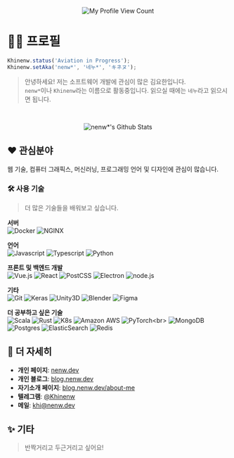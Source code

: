 <p align="center">
  <img alt="My Profile View Count" src="https://komarev.com/ghpvc/?username=HelloWorld017&style=flat-square&color=grey&label=Views">
</p>

# 👨‍💻 프로필

```javascript
Khinenw.status('Aviation in Progress');
Khinenw.setAka('nenw*', '네누*', 'キネヌ');
```
> 안녕하세요! 저는 소프트웨어 개발에 관심이 많은 김요한입니다.  
> `nenw*`이나 `Khinenw`라는 이름으로 활동중입니다. 읽으실 때에는 `네누`라고 읽으시면 됩니다.

<br>
<p align="center">
  <img alt="nenw*'s Github Stats" src="https://github-readme-stats.vercel.app/api?username=HelloWorld017&bg_color=202020&text_color=a0a0a0&title_color=ffffff">
</p>

## ❤ 관심분야
웹 기술, 컴퓨터 그래픽스, 머신러닝, 프로그래밍 언어 및 디자인에 관심이 많습니다.

### 🛠 사용 기술
> 더 많은 기술들을 배워보고 싶습니다.

**서버**<br>
![Docker](https://img.shields.io/badge/-Docker-101010?style=for-the-badge&logo=docker&logoColor=2496ED&labelColor=rgba(0%2C0%2C0%2C.2)&color=rgba(0%2C0%2C0%2C.3))
![NGINX](https://img.shields.io/badge/-NGINX-101010?style=for-the-badge&logo=NGINX&logoColor=269539&labelColor=rgba(0%2C0%2C0%2C.2)&color=rgba(0%2C0%2C0%2C.3))

**언어**<br>
![Javascript](https://img.shields.io/badge/-Javascript-101010?style=for-the-badge&logo=javascript&logoColor=c2ad07&labelColor=rgba(0%2C0%2C0%2C.2)&color=rgba(0%2C0%2C0%2C.3))
![Typescript](https://img.shields.io/badge/-Typescript-101010?style=for-the-badge&logo=typescript&logoColor=3178c6&labelColor=rgba(0%2C0%2C0%2C.2)&color=rgba(0%2C0%2C0%2C.3))
![Python](https://img.shields.io/badge/-Python-101010?style=for-the-badge&logo=python&logoColor=3776ab&labelColor=rgba(0%2C0%2C0%2C.2)&color=rgba(0%2C0%2C0%2C.3))

**프론트 및 백엔드 개발**<br>
![Vue.js](https://img.shields.io/badge/-Vue.js-101010?style=for-the-badge&logo=vue.js&logoColor=4FC08D&labelColor=rgba(0%2C0%2C0%2C.2)&color=rgba(0%2C0%2C0%2C.3))
![React](https://img.shields.io/badge/-react-101010?style=for-the-badge&logo=react&logoColor=61dafb&labelColor=rgba(0%2C0%2C0%2C.2)&color=rgba(0%2C0%2C0%2C.3))
![PostCSS](https://img.shields.io/badge/-PostCSS-101010?style=for-the-badge&logo=postcss&logoColor=DD3A0A&labelColor=rgba(0%2C0%2C0%2C.2)&color=rgba(0%2C0%2C0%2C.3))
![Electron](https://img.shields.io/badge/-Electron-101010?style=for-the-badge&logo=electron&logoColor=9FEAF9&labelColor=rgba(0%2C0%2C0%2C.2)&color=rgba(0%2C0%2C0%2C.3))
![node.js](https://img.shields.io/badge/-node.js-101010?style=for-the-badge&logo=node.js&logoColor=339933&labelColor=rgba(0%2C0%2C0%2C.2)&color=rgba(0%2C0%2C0%2C.3))

**기타**<br>
![Git](https://img.shields.io/badge/-Git-101010?style=for-the-badge&logo=Git&logoColor=F05032&labelColor=rgba(0%2C0%2C0%2C.2)&color=rgba(0%2C0%2C0%2C.3))
![Keras](https://img.shields.io/badge/-Keras-101010?style=for-the-badge&logo=Keras&logoColor=D00000&labelColor=rgba(0%2C0%2C0%2C.2)&color=rgba(0%2C0%2C0%2C.3))
![Unity3D](https://img.shields.io/badge/-Unity-101010?style=for-the-badge&logo=Unity&logoColor=ffffff&labelColor=rgba(0%2C0%2C0%2C.2)&color=rgba(0%2C0%2C0%2C.3))
![Blender](https://img.shields.io/badge/-Blender-101010?style=for-the-badge&logo=Blender&logoColor=e87d0d&labelColor=rgba(0%2C0%2C0%2C.2)&color=rgba(0%2C0%2C0%2C.3))
![Figma](https://img.shields.io/badge/-Figma-101010?style=for-the-badge&logo=Figma&logoColor=F24E1E&labelColor=rgba(0%2C0%2C0%2C.2)&color=rgba(0%2C0%2C0%2C.3))

**더 공부하고 싶은 기술**<br>
![Scala](https://img.shields.io/badge/-scala-101010?style=for-the-badge&logo=scala&logoColor=DE3423&labelColor=rgba(0%2C0%2C0%2C.2)&color=rgba(0%2C0%2C0%2C.3))
![Rust](https://img.shields.io/badge/-rust-101010?style=for-the-badge&logo=rust&logoColor=ffffff&labelColor=rgba(0%2C0%2C0%2C.2)&color=rgba(0%2C0%2C0%2C.3))
![K8s](https://img.shields.io/badge/-K8s-101010?style=for-the-badge&logo=Kubernetes&logoColor=326ce5&labelColor=rgba(0%2C0%2C0%2C.2)&color=rgba(0%2C0%2C0%2C.3))
![Amazon AWS](https://img.shields.io/badge/-AWS-101010?style=for-the-badge&logo=amazon-aws&logoColor=FF9900&labelColor=rgba(0%2C0%2C0%2C.2)&color=rgba(0%2C0%2C0%2C.3))
![PyTorch](https://img.shields.io/badge/-PyTorch-101010?style=for-the-badge&logo=PyTorch&logoColor=EE4C2C&labelColor=rgba(0%2C0%2C0%2C.2)&color=rgba(0%2C0%2C0%2C.3))<br>
![MongoDB](https://img.shields.io/badge/-MongoDB-101010?style=for-the-badge&logo=mongodb&logoColor=47A248&labelColor=rgba(0%2C0%2C0%2C.2)&color=rgba(0%2C0%2C0%2C.3))
![Postgres](https://img.shields.io/badge/-pgsql-101010?style=for-the-badge&logo=postgresql&logoColor=336791&labelColor=rgba(0%2C0%2C0%2C.2)&color=rgba(0%2C0%2C0%2C.3))
![ElasticSearch](https://img.shields.io/badge/-ElasticSearch-101010?style=for-the-badge&logo=elasticsearch&logoColor=005571&labelColor=rgba(0%2C0%2C0%2C.2)&color=rgba(0%2C0%2C0%2C.3))
![Redis](https://img.shields.io/badge/-Redis-101010?style=for-the-badge&logo=Redis&logoColor=DC382D&labelColor=rgba(0%2C0%2C0%2C.2)&color=rgba(0%2C0%2C0%2C.3))

## 💬 더 자세히
* **개인 페이지**: [nenw.dev](https://nenw.dev)
* **개인 블로그**: [blog.nenw.dev](https://blog.nenw.dev)
* **자기소개 페이지**: [blog.nenw.dev/about-me](https://blog.nenw.dev/about-me/)
* **텔레그램**: [@Khinenw](https://t.me/Khinenw)
* **메일**: [khi@nenw.dev](mailto:khi@nenw.dev)

## ✨ 기타
> 반짝거리고 두근거리고 싶어요!

<!--
![Spotify 재생중인 음악](https://spotify-github-profile.vercel.app/api/view?uid=7h13yrjxk0rphahvzw1q4e26c&cover_image=true&theme=novatorem)
-->

<!--
> 제 리드미에 더 이상의 내용은 없으니 소스를 까보시지 않아도 됩니다.
-->
